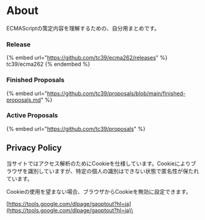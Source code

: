 # About

ECMAScriptの策定内容を理解するための、自分用まとめです。

### Release

{% embed url="https://github.com/tc39/ecma262/releases" %}
tc39/ecma262
{% endembed %}

### Finished Proposals

{% embed url="https://github.com/tc39/proposals/blob/main/finished-proposals.md" %}

### Active Proposals

{% embed url="https://github.com/tc39/proposals" %}

## Privacy Policy

当サイトではアクセス解析のためにCookieを仕様しています。Cookieによりブラウザを識別していますが、特定の個人の識別はできない状態で匿名性が保たれています。

Cookieの使用を望まない場合、ブラウザからCookieを無効に設定できます。

[https://tools.google.com/dlpage/gaoptout?hl=ja](https://tools.google.com/dlpage/gaoptout?hl=ja)\


